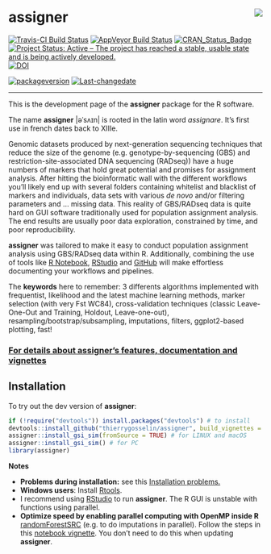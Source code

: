 
<!-- README.md is generated from README.Rmd. Please edit that file -->

# assigner<img src="README_assigner_logo.png" align="right"/>

[![Travis-CI Build
Status](https://travis-ci.org/thierrygosselin/assigner.svg?branch=master)](https://travis-ci.org/thierrygosselin/assigner)
[![AppVeyor Build
Status](https://ci.appveyor.com/api/projects/status/github/thierrygosselin/assigner?branch=master&svg=true)](https://ci.appveyor.com/project/thierrygosselin/assigner)
[![CRAN\_Status\_Badge](http://www.r-pkg.org/badges/version/assigner)](http://cran.r-project.org/package=assigner)
[![Project Status: Active – The project has reached a stable, usable
state and is being actively
developed.](http://www.repostatus.org/badges/latest/active.svg)](http://www.repostatus.org/#active)
[![DOI](https://zenodo.org/badge/14548/thierrygosselin/assigner.svg)](https://zenodo.org/badge/latestdoi/14548/thierrygosselin/assigner)

[![packageversion](https://img.shields.io/badge/Package%20version-0.5.1-orange.svg)](commits/master)
[![Last-changedate](https://img.shields.io/badge/last%20change-2018--06--21-brightgreen.svg)](/commits/master)

-----

This is the development page of the **assigner** package for the R
software.

The name **assigner** |əˈsʌɪn| is rooted in the latin word *assignare*.
It’s first use in french dates back to XIIIe.

Genomic datasets produced by next-generation sequencing techniques that
reduce the size of the genome (e.g. genotype-by-sequencing (GBS) and
restriction-site-associated DNA sequencing (RADseq)) have a huge numbers
of markers that hold great potential and promises for assignment
analysis. After hitting the bioinformatic wall with the different
workflows you’ll likely end up with several folders containing whitelist
and blacklist of markers and individuals, data sets with various *de
novo* and/or filtering parameters and … missing data. This reality of
GBS/RADseq data is quite hard on GUI software traditionally used for
population assignment analysis. The end results are usually poor data
exploration, constrained by time, and poor reproducibility.

**assigner** was tailored to make it easy to conduct population
assignment analysis using GBS/RADseq data within R. Additionally,
combining the use of tools like [R
Notebook](http://rmarkdown.rstudio.com/r_notebooks.html),
[RStudio](https://www.rstudio.com) and [GitHub](https://github.com) will
make effortless documenting your workflows and pipelines.

The **keywords** here to remember: 3 differents algorithms implemented
with frequentist, likelihood and the latest machine learning methods,
marker selection (with very Fst WC84), cross-validation techniques
(classic Leave-One-Out and Training, Holdout, Leave-one-out),
resampling/bootstrap/subsampling, imputations, filters, ggplot2-based
plotting,
fast\!

### [For details about assigner’s features, documentation and vignettes](https://github.com/thierrygosselin/assigner/blob/master/FEATURES.md)

## Installation

To try out the dev version of **assigner**:

``` r
if (!require("devtools")) install.packages("devtools") # to install
devtools::install_github("thierrygosselin/assigner", build_vignettes = TRUE)  # to install WITH vignettes
assigner::install_gsi_sim(fromSource = TRUE) # for LINUX and macOS
assigner::install_gsi_sim() # for PC
library(assigner)
```

**Notes**

  - **Problems during installation:** see this [Installation
    problems.](https://www.dropbox.com/s/5npumwdo0cxtxi4/rad_genomics_computer_setup.nb.html?dl=0)
  - **Windows users**: Install
    [Rtools](https://cran.r-project.org/bin/windows/Rtools/).
  - I recommend using
    [RStudio](https://www.rstudio.com/products/rstudio/download/) to run
    **assigner**. The R GUI is unstable with functions using parallel.
  - **Optimize speed by enabling parallel computing with OpenMP inside
    R**
    [randomForestSRC](http://www.ccs.miami.edu/~hishwaran/rfsrc.html)
    (e.g. to do imputations in parallel). Follow the steps in this
    [notebook
    vignette](https://www.dropbox.com/s/5npumwdo0cxtxi4/rad_genomics_computer_setup.nb.html?dl=0).
    You don’t need to do this when updating **assigner**.
